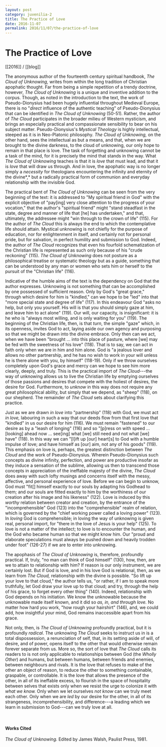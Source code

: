 ```yaml
---
layout: post
category: juvenilia-2
title: The Practice of Love
date: 2016-11-07
permalink: 2016/11/07/the-practice-of-love 
---
```


# The Practice of Love

[[2016]] / [[blog]]

The anonymous author of the fourteenth century spiritual handbook, *The Cloud of Unknowing,* writes from within the long tradition of Christian apophatic thought. Far from being a simple repetition of a trendy doctrine, however, *The Cloud of Unknowing* is a unique and inventive addition to the corpus. Though, as noted in the introduction to the text, the work of Pseudo-Dionysius had been hugely influential throughout Medieval Europe, there is no "*direct* influence of the authentic teaching" of Pseudo-Dionysius that can be identified in *The Cloud of Unknowing* (50-51)*.* Rather, the author of *The Cloud* participates in the broader milieu of Western mysticism, and brings an especially practical and compassionate sensibility to bear on his subject matter. Pseudo-Dionysius's *Mystical Theology* is highly intellectual, steeped as it is in Neo-Platonic philosophy. *The Cloud of Unknowing,* on the other hand, sees the intellectual as but a means, and that, when we are brought to the divine darkness, to the cloud of unknowing, our only hope to remain in that place is love. The task of forgetting and unknowing cannot be a task of the mind, for it is precisely the mind that stands in the way. What *The Cloud of Unknowing* teaches is that it is *love* that must lead, and that it is *love* that will draw us through. And in love, the apophatic way is no longer simply a *necessity* for theologians encountering the infinity and eternity of the divine*,* but a radically practical form of communion and everyday relationship with the invisible God.

The practical bent of *The Cloud of Unknowing* can be seen from the very beginning of the text: it is addressed to "My spiritual friend in God" with the explicit objective of "pay\[ing\] very close attention to the progress of your vocation," that the author's "spiritual friend" might "stand steadfast in the state, degree and manner of life that \[he\] has undertaken," and that, ultimately, the addressee might "win through to the crown of life" (115). For the author of *The Cloud* this is always the end to which the contemplative life should attain. Mystical unknowing is not chiefly for the purpose of education, nor for enlightenment in itself, and certainly not for personal pride, but for salvation, in perfect humility and submission to God. Indeed, the author of *The Cloud* recognizes that even his fourfold schematization of the Christian life is represented as such only because of his "crude reckoning" (115). *The Cloud of Unknowing* does not posture as a philosophical treatise or systematic theology but as a guide, something that can be understood by any man or women who sets him or herself to the pursuit of the "Christian life" (116).

Indicative of the humble aims of the text is the dependency on God that the author expresses. Unknowing is not something that can be accomplished by one possessed of sufficient reason. Only by God's "great grace," through which desire for him is "kindled," can we hope to be "led" into that "more special state and degree of life" (117). In this endeavour God "asks no help, but only you yourself. His will is that you should simply gaze at him, and leave him to act alone" (119). Our will, our capacity, is insignificant: it is he who is "always most willing, and is only waiting for you" (119). The beginning of the Christian life, then, is that *turn*, the simple "gaze" which, in its openness, invites God to act, laying aside our own agency and purposing so that we might be drawn into the divine embrace. Only then can we act, when we have been "brought \... into this place of pasture, where \[we\] may be fed with the sweetness of his love" (118). That is to say, we can act in faith only when we are in him and him alone. God is "a jealous lover and allows no other partnership, and he has no wish to work in your will unless he is there alone with you, by himself" (118-19). Only if we throw ourselves completely upon God's grace and mercy can we hope to see him more clearly, deeply, and truly. This is the practical import of *The Cloud*---the way of unknowing allows us to live the Christian life by emptying ourselves of those passions and desires that compete with the holiest of desires, the desire for God. Furthermore, to *unknow* in this way does not require any great philosophical ability, but simply that we depend, as "sheep" (118), on our shepherd. The remainder of *The Cloud* sets about clarifying this practice.

Just as we are drawn *in love* into "partnership" (118) with God, we must act *in love,* labouring in such a way that our deeds flow from that first love that "kindled" in us our desire for him (116). We must remain "fastened" to our desire as by a "leash of longing" (116) and so "\[p\]ress on with speed \... \[looking\] ahead now \... see\[ing\] what \[we\] still need and not what \[we\] have" (118). In this way we can "\[l\]ift up \[our\] heart\[s\] to God with a humble impulse of love; and have himself as \[our\] aim, not any of his goods" (119). This emphasis on love is, perhaps, the greatest distinction between *The Cloud* and the work of Pseudo-Dionysius. Wherein Pseudo-Dionysius such concepts as divine infinity, perfection, and power are productive insofar as they induce a sensation of the sublime, allowing us then to transcend those concepts in appreciation of the ineffable majesty of the divine, *The Cloud* does away with such lofty musings and concerns itself with the messy, affective, and personal experience of love. Before we can begin to unknow, God must "fit\[\] himself exactly to our souls by adapting his Godhead to them; and our souls are fitted exactly to him by the worthiness of our creation after his image and his likeness" (122). Love is induced by this *worthy* relation between creator and creation, by the entrance of the "incomprehensible" God (123) into the "comprehensible" realm of relation, which is governed by the "chief working power called a loving power" (123). In *loving* God is comprehensible; in loving the way of unknowing is given real, personal import, for "there in the love of Jesus is your help" (125). To love is not a matter of the intellect; to love is to encounter the human, and the God who became human so that we might know him. Our "proud and elaborate speculations must always be pushed down and heavily trodden under foot" (126-27) if we are to enter into unknowing.

The apophasis of *The Cloud of Unknowing* is, therefore, profoundly practical. If, truly, "no man can think of God himself" (130), how, then, are we to attain to relationship with him? If reason is our only instrument, we are certainly lost. But if God is love, and in his love God is relational, then, as we learn from *The Cloud,* relationship with the divine is possible. "So lift up your love to that cloud," the author tells us, "or rather, if I am to speak more truthfully, let God draw your love up to that cloud; and try, through the help of his grace, to forget every other thing" (140). Indeed, relationship with God depends on his initiation. We know the unknowable because the unknowable made itself known, and it did so *as, in, and through love.* No matter how hard you work, "how rough your hairshirt" (146), and, we could add, how insightful your mind, God remains inaccessible apart from his grace.

Not only, then, is *The Cloud of Unknowing* profoundly practical, but it is profoundly *radical*. The unknowing *The Cloud* seeks to instruct us in is a total dispossession, a renunciation of self, that, in its setting aside of will, of desire, and of power, opens itself to the other that would otherwise remain forever separate from us. More so, the sort of love that *The Cloud* calls its readers to is not only applicable to relationships between God (the *Wholly Other*) and humans, but between humans, between friends and enemies, between neighbours and rivals. It is the love that refuses to make of the other an object of reason, to reduce the other to something containable, graspable, or controllable. It is the love that allows the presence of the other, in all of its ineffable excess, to flourish in the space of hospitality between selves that exists only when we resist the urge to colonize it with *what we know.* Only when we let ourselves *not know* can we truly meet each other. Only when we are *led* by our desire for the other, in all of its strangeness, incomprehensibility, and difference---a leading which we learn in submission to God---can we truly love at all.

<br>

#### Works Cited

*The Cloud of Unknowing.* Edited by James Walsh, Paulist Press, 1981.
